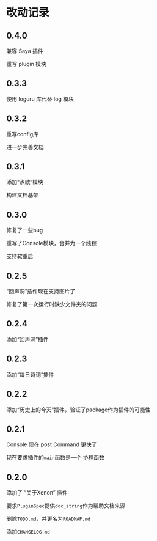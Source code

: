 # 改动记录

## 0.4.0
兼容 Saya 插件

重写 plugin 模块

## 0.3.3
使用 loguru 库代替 log 模块

## 0.3.2
重写config库

进一步完善文档

## 0.3.1
添加“点歌”模块

构建文档基架

## 0.3.0
修复了一些bug

重写了Console模块，合并为一个线程

支持软重启

## 0.2.5
“回声洞”插件现在支持图片了

修复了第一次运行时缺少文件夹的问题

## 0.2.4
添加“回声洞”插件

## 0.2.3
添加“每日诗词”插件

## 0.2.2

添加“历史上的今天”插件，验证了package作为插件的可能性

## 0.2.1
Console 现在 post Command 更快了

现在要求插件的`main`函数是一个 [协程函数](https://docs.python.org/zh-cn/3/glossary.html#term-coroutine-function)

## 0.2.0

添加了 “关于Xenon” 插件

要求`PluginSpec`提供`doc_string`作为帮助文档来源

删除`TODO.md`，并更名为`ROADMAP.md`

添加`CHANGELOG.md`
